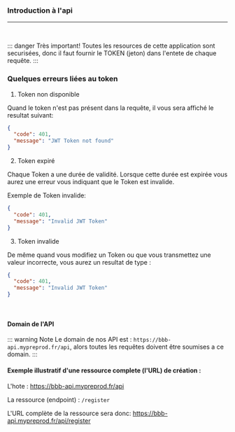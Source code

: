 ### Introduction à l'api

---

<br>

::: danger Très important!
Toutes les resources de cette application sont securisées, donc il faut fournir le TOKEN (jeton)
dans l'entete de chaque requête.
:::

### Quelques erreurs liées au token

1. Token non disponible

Quand le token n'est pas présent dans la requête, il vous sera affiché le resultat suivant:

```json
{
  "code": 401,
  "message": "JWT Token not found"
}
```

2. Token expiré

Chaque Token a une durée de validité. Lorsque cette durée est expirée vous aurez une erreur vous indiquant que le Token est invalide.

Exemple de Token invalide:

```json
{
  "code": 401,
  "message": "Invalid JWT Token"
}
```

3. Token invalide

De même quand vous modifiez un Token ou que vous transmettez une valeur incorrecte, vous aurez un resultat de type :

```json
{
  "code": 401,
  "message": "Invalid JWT Token"
}
```

<br>

#### Domain de l'API

::: warning Note
Le domain de nos API est : `https://bbb-api.mypreprod.fr/api`, alors toutes les requêtes doivent être soumises a ce domain.
:::

#### Exemple illustratif d'une ressource complete (l'URL) de création :

L'hote : https://bbb-api.mypreprod.fr/api

La ressource (endpoint) : `/register`

L'URL complète de la ressource sera donc: https://bbb-api.mypreprod.fr/api/register
